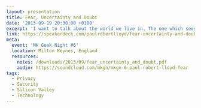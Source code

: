 ```yaml
---
layout: presentation
title: Fear, Uncertainty and Doubt
date: '2013-09-19 20:30:00 +0100'
excerpt: 'I want to talk about the world we live in. The one which sees us becoming increasingly reliant upon a small number of web services and the companies that operate them, most of which emanate from a small centre of innovation: Silicon Valley.'
link: https://speakerdeck.com/paulrobertlloyd/fear-uncertainty-and-doubt
meta:
  event: 'MK Geek Night #6'
  location: Milton Keynes, England
  resources:
    notes: /downloads/2013/09/fear_uncertainty_and_doubt.pdf
    audio: https://soundcloud.com/mkgn/mkgn-6-paul-robert-lloyd-fear
tags:
  - Privacy
  - Security
  - Silicon Valley
  - Technology
---
```

